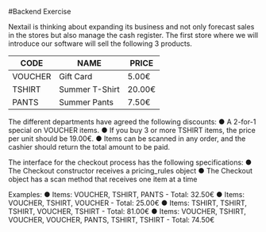 #Backend Exercise

Nextail is thinking about expanding its business and not only forecast sales in the stores but
also manage the cash register. The first store where we will introduce our software will sell the
following 3 products.

| CODE    | NAME           | PRICE  |
|---------|----------------|--------|
| VOUCHER | Gift Card      | 5.00€  |
| TSHIRT  | Summer T-Shirt | 20.00€ |
| PANTS   | Summer Pants   | 7.50€  |


The different departments have agreed the following discounts:
● A 2-for-1 special on VOUCHER items.
● If you buy 3 or more TSHIRT items, the price per unit should be 19.00€.
● Items can be scanned in any order, and the cashier should return the total amount to be
paid.

The interface for the checkout process has the following specifications:
● The Checkout constructor receives a pricing_rules object
● The Checkout object has a scan method that receives one item at a time

Examples:
● Items: VOUCHER, TSHIRT, PANTS - Total: 32.50€
● Items: VOUCHER, TSHIRT, VOUCHER - Total: 25.00€
● Items: TSHIRT, TSHIRT, TSHIRT, VOUCHER, TSHIRT - Total: 81.00€
● Items: VOUCHER, TSHIRT, VOUCHER, VOUCHER, PANTS, TSHIRT, TSHIRT - Total:
74.50€
